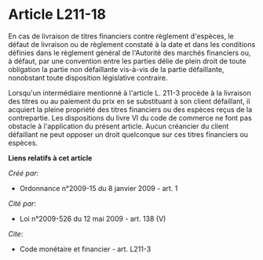 # Article L211-18

En cas de livraison de titres financiers contre règlement d'espèces, le défaut de livraison ou de règlement constaté à la
date et dans les conditions définies dans le règlement général de l'Autorité des marchés financiers ou, à défaut, par une
convention entre les parties délie de plein droit de toute obligation la partie non défaillante vis-à-vis de la partie
défaillante, nonobstant toute disposition législative contraire.

Lorsqu'un intermédiaire mentionné à l'article L. 211-3 procède à la livraison des titres ou au paiement du prix en se
substituant à son client défaillant, il acquiert la pleine propriété des titres financiers ou des espèces reçus de la
contrepartie. Les dispositions du livre VI du code de commerce ne font pas obstacle à l'application du présent article. Aucun
créancier du client défaillant ne peut opposer un droit quelconque sur ces titres financiers ou espèces.

**Liens relatifs à cet article**

_Créé par_:

  - Ordonnance n°2009-15 du 8 janvier 2009 - art. 1

_Cité par_:

  - Loi n°2009-526 du 12 mai 2009 - art. 138 (V)

_Cite_:

  - Code monétaire et financier - art. L211-3

